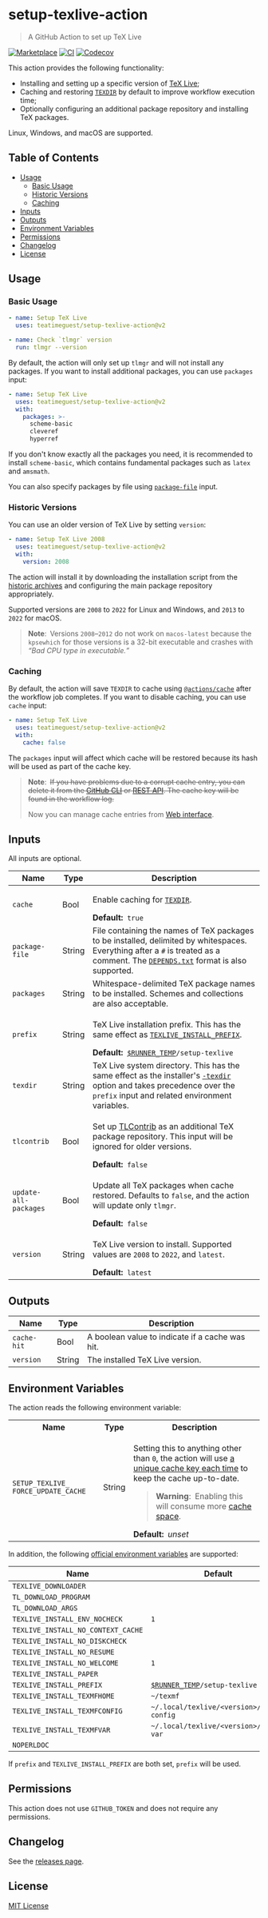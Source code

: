 # setup-texlive-action

> A GitHub Action to set up TeX Live

[![Marketplace][marketplace-badge]][marketplace]
[![CI][ci-badge]][ci]
[![Codecov][codecov-badge]][codecov]

This action provides the following functionality:

- Installing and setting up a specific version of [TeX Live][texlive];
- Caching and restoring [`TEXDIR`][texdir] by default to improve workflow execution time;
- Optionally configuring an additional package repository and installing TeX packages.

Linux, Windows, and macOS are supported.

## Table of Contents

- [Usage](#usage)
  - [Basic Usage](#basic-usage)
  - [Historic Versions](#historic-versions)
  - [Caching](#caching)
- [Inputs](#inputs)
- [Outputs](#outputs)
- [Environment Variables](#environment-variables)
- [Permissions](#permissions)
- [Changelog](#changelog)
- [License](#license)

## Usage

### Basic Usage

```yaml
- name: Setup TeX Live
  uses: teatimeguest/setup-texlive-action@v2

- name: Check `tlmgr` version
  run: tlmgr --version
```

By default,
the action will only set up `tlmgr` and will not install any packages.
If you want to install additional packages, you can use `packages` input:

```yaml
- name: Setup TeX Live
  uses: teatimeguest/setup-texlive-action@v2
  with:
    packages: >-
      scheme-basic
      cleveref
      hyperref
```

If you don't know exactly all the packages you need,
it is recommended to install `scheme-basic`, which contains
fundamental packages such as `latex` and `amsmath`.

You can also specify packages by file using [`package-file`](#inputs) input.

### Historic Versions

You can use an older version of TeX Live by setting `version`:

```yaml
- name: Setup TeX Live 2008
  uses: teatimeguest/setup-texlive-action@v2
  with:
    version: 2008
```

The action will install it by
downloading the installation script from the [historic archives][historic] and
configuring the main package repository appropriately.

Supported versions are `2008` to `2022` for Linux and Windows, and
`2013` to `2022` for macOS.

> **Note**:&ensp;Versions `2008`–`2012` do not work on `macos-latest`
> because the `kpsewhich` for those versions is a 32-bit executable and
> crashes with _<q>Bad CPU type in executable.</q>_

### Caching

By default,
the action will save `TEXDIR` to cache using [`@actions/cache`][actions-cache]
after the workflow job completes.
If you want to disable caching, you can use `cache` input:

```yaml
- name: Setup TeX Live
  uses: teatimeguest/setup-texlive-action@v2
  with:
    cache: false
```

The `packages` input will affect which cache will be restored
because its hash will be used as part of the cache key.

> **Note**:&ensp;~~If you have problems due to a corrupt cache entry,
> you can delete it
> from the [GitHub CLI][gh-actions-cache] or [REST API][cache-api].
> The cache key will be found in the workflow log.~~
>
> Now you can manage cache entries from [Web interface][manage-caches].

## Inputs

All inputs are optional.

|Name|Type|Description|
|---|---|---|
|`cache`|Bool|<p>Enable caching for [`TEXDIR`][texdir].</p>**Default:**&ensp;`true`|
|`package-file`|String|File containing the names of TeX packages to be installed, delimited by whitespaces. Everything after a `#` is treated as a comment. The [`DEPENDS.txt`][depends-txt] format is also supported.|
|`packages`|String|Whitespace-delimited TeX package names to be installed. Schemes and collections are also acceptable.|
|`prefix`|String|<p>TeX Live installation prefix. This has the same effect as [`TEXLIVE_INSTALL_PREFIX`][install-tl-env].</p>**Default:**&ensp;<code>[$RUNNER_TEMP][actions-env]/setup-texlive</code>|
|`texdir`|String|TeX Live system directory. This has the same effect as the installer's [`-texdir`][install-tl-texdir] option and takes precedence over the `prefix` input and related environment variables.|
|`tlcontrib`|Bool|<p>Set up [TLContrib][tlcontrib] as an additional TeX package repository. This input will be ignored for older versions.</p>**Default:**&ensp;`false`|
|`update-all-packages`|Bool|<p>Update all TeX packages when cache restored. Defaults to `false`, and the action will update only `tlmgr`.</p>**Default:**&ensp;`false`|
|`version`|String|<p>TeX Live version to install. Supported values are `2008` to `2022`, and `latest`.</p>**Default:**&ensp;`latest`|

## Outputs

|Name|Type|Description|
|---|---|---|
|`cache-hit`|Bool|A boolean value to indicate if a cache was hit.|
|`version`|String|The installed TeX Live version.|

## Environment Variables

The action reads the following environment variable:

<table>
<tr><th>Name</th><th>Type</th><th>Description</th></tr>
<tr><td><code>SETUP_TEXLIVE_&#x200B;FORCE_UPDATE_CACHE</code></td><td>String</td><td><div>

Setting this to anything other than `0`,
the action will use [a unique cache key each time][update-cache]
to keep the cache up-to-date.

> **Warning**:&ensp;Enabling this will consume more [cache space][cache-limits].

</div><strong>Default:&ensp;</strong><var>unset</var></td></tr>
</table>

In addition,
the following [official environment variables][install-tl-env] are supported:

|Name|Default|
|---|---|
|`TEXLIVE_DOWNLOADER`||
|`TL_DOWNLOAD_PROGRAM`||
|`TL_DOWNLOAD_ARGS`||
|`TEXLIVE_INSTALL_ENV_NOCHECK`|`1`|
|`TEXLIVE_INSTALL_NO_CONTEXT_CACHE`||
|`TEXLIVE_INSTALL_NO_DISKCHECK`||
|`TEXLIVE_INSTALL_NO_RESUME`||
|`TEXLIVE_INSTALL_NO_WELCOME`|`1`|
|`TEXLIVE_INSTALL_PAPER`||
|`TEXLIVE_INSTALL_PREFIX`|<code>[$RUNNER_TEMP][actions-env]/setup-texlive</code>|
|`TEXLIVE_INSTALL_TEXMFHOME`|`~/texmf`|
|`TEXLIVE_INSTALL_TEXMFCONFIG`|`~/.local/texlive/<version>/texmf-config`|
|`TEXLIVE_INSTALL_TEXMFVAR`|`~/.local/texlive/<version>/texmf-var`|
|`NOPERLDOC`||

If `prefix` and `TEXLIVE_INSTALL_PREFIX` are both set, `prefix` will be used.

## Permissions

This action does not use `GITHUB_TOKEN` and does not require any permissions.

## Changelog

See the [releases page][releases].

## License

[MIT License](./LICENSE)

[actions-cache]: https://github.com/actions/toolkit/tree/main/packages/cache
[actions-env]: https://docs.github.com/en/actions/learn-github-actions/environment-variables#default-environment-variables
[cache-api]: https://docs.github.com/en/rest/actions/cache
[cache-limits]: https://github.com/actions/cache#cache-limits
[ci-badge]: https://github.com/teatimeguest/setup-texlive-action/actions/workflows/ci.yml/badge.svg
[ci]: https://github.com/teatimeguest/setup-texlive-action/actions/workflows/ci.yml
[codecov-badge]: https://codecov.io/gh/teatimeguest/setup-texlive-action/branch/main/graph/badge.svg?token=97878QAWCF
[codecov]: https://codecov.io/gh/teatimeguest/setup-texlive-action
[depends-txt]: https://tug.org/texlive/pkgcontrib.html#deps
[gh-actions-cache]: https://github.com/actions/gh-actions-cache#readme
[historic]: https://tug.org/historic/
[install-tl-env]: https://tug.org/texlive/doc/install-tl.html#ENVIRONMENT-VARIABLES
[install-tl-texdir]: https://tug.org/texlive/doc/install-tl.html#texdir-dir
[manage-caches]: https://github.blog/changelog/2022-10-20-manage-caches-in-your-actions-workflows-from-web-interface/
[marketplace-badge]: https://img.shields.io/github/v/release/teatimeguest/setup-texlive-action?label=Marketplace&logo=github
[marketplace]: https://github.com/marketplace/actions/setup-texlive-action
[releases]: https://github.com/teatimeguest/setup-texlive-action/releases
[texdir]: https://tug.org/texlive/doc/texlive-en/texlive-en.html#x1-250003.2.3
[texlive]: https://tug.org/texlive/
[tlcontrib]: https://contrib.texlive.info
[update-cache]: https://github.com/actions/cache/blob/main/workarounds.md#update-a-cache
